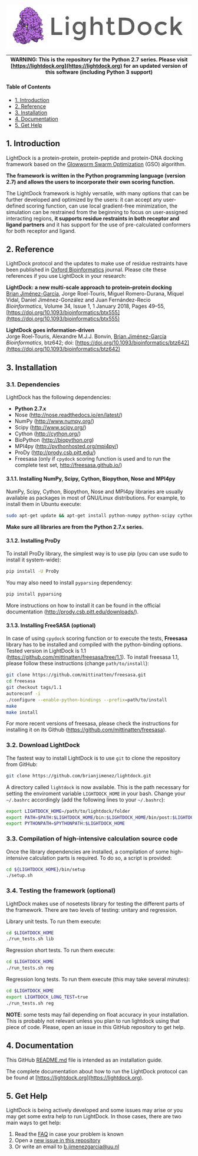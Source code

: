 ![LightDock](docs/media/lightdock_banner.png "LightDock")

| WARNING: This is the repository for the Python 2.7 series. Please visit [https://lightdock.org](https://lightdock.org) for an updated version of this software (including Python 3 support) |
| --- |

#### Table of Contents

- [1. Introduction](#1-introduction)
- [2. Reference](#2-reference)
- [3. Installation](#3-installation)
- [4. Documentation](#4-documentation)
- [5. Get Help](#5-get-help)

## 1. Introduction
LightDock is a protein-protein, protein-peptide and protein-DNA docking framework based on the [Glowworm Swarm Optimization](https://link.springer.com/article/10.1007/s11721-008-0021-5) (GSO) algorithm.

**The framework is written in the Python programming language (version 2.7) and allows the users to incorporate their own scoring function.**

The LightDock framework is highly versatile, with many options that can be further developed and optimized by the users: it can accept any user-defined scoring function, can use local gradient-free minimization, the simulation can be restrained from the beginning to focus on user-assigned interacting regions, **it supports residue restraints in both receptor and ligand partners** and it has support for the use of pre-calculated conformers for both receptor and ligand.

## 2. Reference
LightDock protocol and the updates to make use of residue restraints have been published in [Oxford Bioinformatics](https://academic.oup.com/bioinformatics) journal. Please cite these references if you use LightDock in your research:

**LightDock: a new multi-scale approach to protein–protein docking**<br>
[Brian Jiménez-García](http://bjimenezgarcia.com), Jorge Roel-Touris, Miguel Romero-Durana, Miquel Vidal, Daniel Jiménez-González and Juan Fernández-Recio<br>
*Bioinformatics*, Volume 34, Issue 1, 1 January 2018, Pages 49–55, [https://doi.org/10.1093/bioinformatics/btx555](https://doi.org/10.1093/bioinformatics/btx555)

**LightDock goes information-driven**<br>
Jorge Roel-Touris, Alexandre M.J.J. Bonvin, [Brian Jiménez-García](http://bjimenezgarcia.com)<br>
*Bioinformatics*, btz642; doi: [https://doi.org/10.1093/bioinformatics/btz642](https://doi.org/10.1093/bioinformatics/btz642)

## 3. Installation
### 3.1. Dependencies
LightDock has the following dependencies:

* **Python 2.7.x**
* Nose (<http://nose.readthedocs.io/en/latest/>)
* NumPy (<http://www.numpy.org/>)
* Scipy (<http://www.scipy.org/>)
* Cython (<http://cython.org/>)
* BioPython (<http://biopython.org>)
* MPI4py (<http://pythonhosted.org/mpi4py/>)
* ProDy (<http://prody.csb.pitt.edu/>)
* Freesasa (only if `cpydock` scoring function is used and to run the complete test set, <http://freesasa.github.io/>)

#### 3.1.1. Installing NumPy, Scipy, Cython, Biopython, Nose and MPI4py
NumPy, Scipy, Cython, Biopython, Nose and MPI4py libraries are usually available as packages in most of GNU/Linux distributions. For example, to install them in Ubuntu execute:

```bash
sudo apt-get update && apt-get install python-numpy python-scipy cython python-biopython python-nose python-nose2 python-mpi4py
```

**Make sure all libraries are from the Python 2.7.x series.**

#### 3.1.2. Installing ProDy
To install ProDy library, the simplest way is to use pip (you can use sudo to install it system-wide):

```bash
pip install -U ProDy
```

You may also need to install `pyparsing` dependency:

```bash
pip install pyparsing
```

More instructions on how to install it can be found in the official documentation (<http://prody.csb.pitt.edu/downloads/>).


#### 3.1.3. Installing FreeSASA (optional)
In case of using `cpydock` scoring function or to execute the tests, **Freesasa** library has to be installed and compiled with the python-binding options. Tested version in 
LightDock is 1.1 (<https://github.com/mittinatten/freesasa/tree/1.1>). To install freesasa 1.1, please follow these instructions (change `path/to/install`):

```bash
git clone https://github.com/mittinatten/freesasa.git
cd freesasa
git checkout tags/1.1
autoreconf -i
./configure --enable-python-bindings --prefix=path/to/install
make
make install
```

For more recent versions of freesasa, please check the instructions for installing it on its Github (<https://github.com/mittinatten/freesasa>). 

### 3.2. Download LightDock
The fastest way to install LightDock is to use `git` to clone the repository from GitHub:

```bash
git clone https://github.com/brianjimenez/lightdock.git
```

A directory called `lightdock` is now available. This is the path necessary for setting the enviroment variable `LIGHTDOCK_HOME` in your bash. Change your `~/.bashrc` accordingly (add the following lines to your `~/.bashrc`):

```bash
export LIGHTDOCK_HOME=/path/to/lightdock/folder
export PATH=$PATH:$LIGHTDOCK_HOME/bin:$LIGHTDOCK_HOME/bin/post:$LIGHTDOCK_HOME/bin/support
export PYTHONPATH=$PYTHONPATH:$LIGHTDOCK_HOME
```

### 3.3. Compilation of high-intensive calculation source code
Once the library dependencies are installed, a compilation of some high-intensive calculation parts is required. To do so, a script is provided:

```bash
cd ${LIGHTDOCK_HOME}/bin/setup
./setup.sh
```

### 3.4. Testing the framework (optional)
LightDock makes use of nosetests library for testing the different parts of the framework. There are two levels of testing: unitary and regression. 

Library unit tests. To run them execute:

```bash
cd $LIGHTDOCK_HOME
./run_tests.sh lib
```

Regression short tests. To run them execute:

```bash
cd $LIGHTDOCK_HOME
./run_tests.sh reg
```

Regression long tests. To run them execute (this may take several minutes):

```bash
cd $LIGHTDOCK_HOME
export LIGHTDOCK_LONG_TEST=true
./run_tests.sh reg
```

**NOTE**: some tests may fail depending on float accuracy in your installation. This is probably not relevant unless you plan to run lightdock using that piece of code. Please, open an issue in this GitHub repository to get help.


## 4. Documentation

This GitHub [README.md](README.md) file is intended as an installation guide.

The complete documentation about how to run the LightDock protocol can be found at [https://lightdock.org](https://lightdock.org).


## 5. Get Help

LightDock is being actively developed and some issues may arise or you may get some extra help to run LightDock. In those cases, there are two main ways to get help:

1. Read the [FAQ](docs/FAQ.md) in case your problem is known
2. Open a [new issue in this repository](https://github.com/brianjimenez/lightdock/issues/new)
3. Or write an email to <b.jimenezgarcia@uu.nl>



